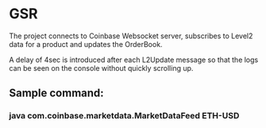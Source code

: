 # GSR
The project connects to Coinbase Websocket server, subscribes to Level2 data for a product and updates the OrderBook.

A delay of 4sec is introduced after each L2Update message so that the logs can be seen on the console without quickly scrolling up.

## Sample command:
### java com.coinbase.marketdata.MarketDataFeed ETH-USD

